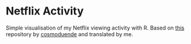 # Netflix Activity
Simple visualisation of my Netflix viewing activity with R. Based on [this](https://github.com/cosmoduende/r-netflix-data-analysis) repository by [cosmoduende](https://github.com/cosmoduende) and translated by me.
